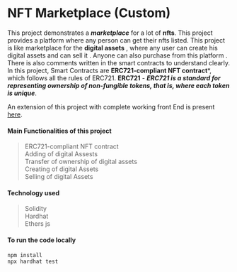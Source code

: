 # NFT Marketplace (Custom)

This project demonstrates a ***marketplace*** for a lot of **nfts**. This project provides a platform where any person can get their nfts listed. This project is like marketplace for the **digital assets** , where any user can create his digital assets and can sell it . Anyone can also purchase from this platform .
There is also comments written in the smart contracts to understand clearly.
In this project, Smart Contracts are **ERC721-compliant NFT contract***, which follows all the rules of ERC721.
**ERC721** - ***ERC721 is a standard for representing ownership of non-fungible tokens, that is, where each token is unique***.

An extension of this project with complete working front End is present [here](https://github.com/ankitaryan404/NFTMarketplace).

#### Main Functionalities of this project
> ERC721-compliant NFT contract <br>
> Adding of digital Assests <br>
> Transfer of ownership of digital assets<br>
> Creating of digital Assets<br>
> Selling of digital Assets <br>

#### Technology used
> Solidity <br>
> Hardhat <br>
> Ethers js <br>

#### To run the code locally 
``` 
npm install
npx hardhat test
```
